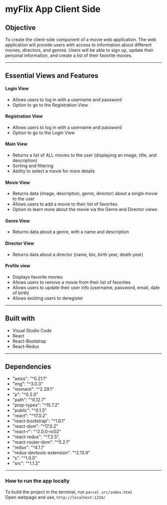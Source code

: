 # **myFlix App Client Side**

## **Objective**

To create the client-side component of a movie web application. The web application will provide users with access to information about different movies, directors, and genres. Users will be able to sign up, update their personal information, and create a list of their favorite movies.

---

## **Essential Views and Features**

#### **Login View**
- Allows users to log in with a username and password
- Option to go to the Registration View

#### **Registration View**
- Allows users to log in with a username and password
- Option to go to the Login View

#### **Main View**
- Returns a list of ALL movies to the user (displaying an image, title, and description)
- Sorting and filtering
- Ability to select a movie for more details

#### **Movie View**
- Returns data (image, description, genre, director) about a single movie to the user
- Allows users to add a movie to their list of favorites
- Option to learn more about the movie via the Genre and Director views

#### **Genre View**
- Returns data about a genre, with a name and description

#### **Director View**
- Returns data about a director (name, bio, birth year, death year)

#### **Profile view**
- Displays favorite movies
- Allows users to remove a movie from their list of favorites
- Allows users to update their user info (username, password, email, date of birth)
- Allows existing users to deregister

---

## **Built with**

- Visual Studio Code
- React
- React-Bootstrap
- React-Redux

---

## **Dependencies**

- "axios": "^0.21.1"
- "img": "^3.0.3"
- "moment": "^2.29.1"
- "p": "^0.2.0"
- "path": "^0.12.7"
- "prop-types": "^15.7.2"
- "public": "^0.1.5"
- "react": "^17.0.2"
- "react-bootstrap": "^1.6.1"
- "react-dom": "^17.0.2"
- "react-r": "^2.0.0-rc02"
- "react-redux": "^7.2.5",
- "react-router-dom": "^5.2.1"
- "redux": "^4.1.1"
- "redux-devtools-extension": "^2.13.9"
- "s": "^1.0.0"
- "src": "^1.1.2"

---

### **How to run the app locally**
To build the project in the terminal, run `parcel src/index.html`  
Open webpage and use, `http://localhost:1234/`
